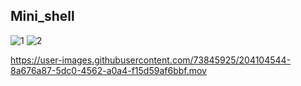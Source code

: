 ## Mini_shell
![1](https://user-images.githubusercontent.com/73845925/205510241-adc9e9f4-959e-45ee-b5fa-32774a1c4b56.jpg)
![2](https://user-images.githubusercontent.com/73845925/205510246-a09347f7-83bf-4761-b6e2-1b95df7ba550.jpg)

https://user-images.githubusercontent.com/73845925/204104544-8a676a87-5dc0-4562-a0a4-f15d59af6bbf.mov
